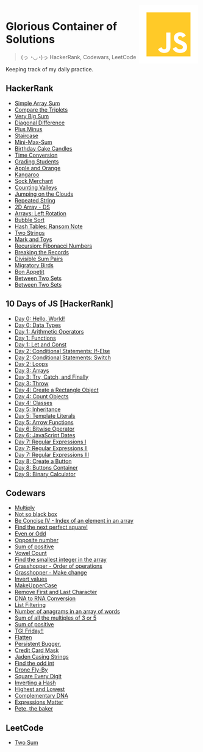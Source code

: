 <img src="javascript.png" align="right" />

# Glorious Container of Solutions

> (っ ◔◡◔)っ HackerRank, Codewars, LeetCode

Keeping track of my daily practice.

## HackerRank

<ul>
    <li>
        <a href="https://www.hackerrank.com/challenges/simple-array-sum/problem" target="_blank">Simple Array Sum</a>
    </li>
    <li>
        <a href="https://www.hackerrank.com/challenges/compare-the-triplets" target="_blank">Compare the Triplets</a>
    </li>
    <li>
        <a href="https://www.hackerrank.com/challenges/a-very-big-sum" target="_blank">Very Big Sum</a>
    </li>
    <li>
        <a href="https://www.hackerrank.com/challenges/diagonal-difference" target="_blank">Diagonal Difference</a>
    </li>
    <li>
        <a href="https://www.hackerrank.com/challenges/plus-minus" target="_blank">Plus Minus</a>
    </li>
    <li>
        <a href="https://www.hackerrank.com/challenges/staircase/problem" target="_blank">Staircase</a>
    </li>
    <li>
        <a href="https://www.hackerrank.com/challenges/mini-max-sum/problem" target="_blank">Mini-Max-Sum</a>
    </li>
    <li>
        <a href="https://www.hackerrank.com/challenges/birthday-cake-candles/problem" target="_blank">Birthday Cake Candles</a>
    </li>
    <li>
        <a href="https://www.hackerrank.com/challenges/time-conversion/problem" target="_blank">Time Conversion</a>
    </li>
    <li>
        <a href="https://www.hackerrank.com/challenges/grading/problem" target="_blank">Grading Students</a>
    </li>
    <li>
        <a href="https://www.hackerrank.com/challenges/apple-and-orange/problem" target="_blank">Apple and Orange</a>
    </li>
    <li>
        <a href="https://www.hackerrank.com/challenges/apple-and-orange/problem" target="_blank">Kangaroo</a>
    </li>
    <li>
        <a href="https://www.hackerrank.com/challenges/sock-merchant/problem" target="_blank">Sock Merchant</a>
    </li>
    <li>
        <a href="https://www.hackerrank.com/challenges/counting-valleys/problem" target="_blank">Counting Valleys</a>
    </li>
    <li>
        <a href="https://www.hackerrank.com/challenges/jumping-on-the-clouds/problem" target="_blank">Jumping on the Clouds</a>
    </li>
    <li>
        <a href="https://www.hackerrank.com/challenges/repeated-string/problem" target="_blank">Repeated String</a>
    </li>
    <li>
        <a href="https://www.hackerrank.com/challenges/2d-array/problem" target="_blank">2D Array - DS</a>
    </li>
    <li>
        <a href="https://www.hackerrank.com/challenges/ctci-array-left-rotation/problem" target="_blank">Arrays: Left Rotation</a>
    </li>
    <li>
        <a href="https://www.hackerrank.com/challenges/ctci-bubble-sort/problem" target="_blank">Bubble Sort</a>
    </li>
    <li>
        <a href="https://www.hackerrank.com/challenges/ctci-ranson-note/problem" target="_blank">Hash Tables: Ransom Note</a>
    </li>
    <li>
        <a href="https://www.hackerrank.com/challenges/two-strings/problem" target="_blank">Two Strings</a>
    </li>
    <li>
        <a href="https://www.hackerrank.com/challenges/mark-and-toys/problem" target="_blank">Mark and Toys</a>
    </li>
    <li>
        <a href="https://www.hackerrank.com/challenges/ctci-fibonacci-numbers/problem" target="_blank">Recursion: Fibonacci Numbers</a>
    </li>
    <li>
        <a href="https://www.hackerrank.com/challenges/breaking-best-and-worst-records/problem" target="_blank">Breaking the Records</a>
    </li>
    <li>
        <a href="https://www.hackerrank.com/challenges/divisible-sum-pairs/problem" target="_blank">Divisible Sum Pairs</a>
    </li>
    <li>
        <a href="https://www.hackerrank.com/challenges/migratory-birds/problem" target="_blank">Migratory Birds</a>
    </li>
    <li>
        <a href="https://www.hackerrank.com/challenges/bon-appetit/problem" target="_blank">Bon Appetit</a>
    </li>
    <li>
        <a href="https://www.hackerrank.com/challenges/between-two-sets/problem" target="_blank">Between Two Sets</a>
    </li>
    <li>
        <a href="    https://www.hackerrank.com/challenges/cats-and-a-mouse/problem" target="_blank">Between Two Sets</a>
    </li>
</ul>

## 10 Days of JS [HackerRank]

<ul>
    <li>
        <a href="https://www.hackerrank.com/challenges/js10-hello-world/problem" target="_blank">Day 0: Hello, World!</a>
    </li>
    <li>
        <a href="https://www.hackerrank.com/challenges/js10-data-types/problem" target="_blank">Day 0: Data Types</a>
    </li>
    <li>
        <a href="https://www.hackerrank.com/challenges/js10-arithmetic-operators/problem" target="_blank">Day 1: Arithmetic Operators</a>
    </li>
    <li>
        <a href="https://www.hackerrank.com/challenges/js10-function/problem" target="_blank">Day 1: Functions</a>
    </li>
    <li>
        <a href="https://www.hackerrank.com/challenges/js10-let-and-const" target="_blank">Day 1: Let and Const</a>
    </li>
    <li>
        <a href="https://www.hackerrank.com/challenges/js10-if-else" target="_blank">Day 2: Conditional Statements: If-Else</a>
    </li>
    <li>
        <a href="https://www.hackerrank.com/challenges/js10-switch" target="_blank">Day 2: Conditional Statements: Switch</a>
    </li>
    <li>
        <a href="https://www.hackerrank.com/challenges/js10-loops" target="_blank">Day 2: Loops</a>
    </li>
    <li>
        <a href="https://www.hackerrank.com/challenges/js10-arrays/problem" target="_blank">Day 3: Arrays</a>
    </li>
    <li>
        <a href="https://www.hackerrank.com/challenges/js10-try-catch-and-finally" target="_blank">Day 3: Try, Catch, and Finally</a>
    </li>
    <li>
        <a href="https://www.hackerrank.com/challenges/js10-throw/problem" target="_blank">Day 3: Throw</a>
    </li>
    <li>
        <a href="https://www.hackerrank.com/challenges/js10-objects" target="_blank">Day 4: Create a Rectangle Object</a>
    </li>
    <li>
        <a href="https://www.hackerrank.com/challenges/js10-count-objects" target="_blank">Day 4: Count Objects</a>
    </li>
    <li>
        <a href="https://www.hackerrank.com/challenges/js10-class" target="_blank">Day 4: Classes</a>
    </li>
    <li>
        <a href="https://www.hackerrank.com/challenges/js10-inheritance" target="_blank">Day 5: Inheritance</a>
    </li>
    <li>
        <a href="https://www.hackerrank.com/challenges/js10-template-literals" target="_blank">Day 5: Template Literals</a>
    </li>
    <li>
        <a href="https://www.hackerrank.com/challenges/js10-arrows" target="_blank">Day 5: Arrow Functions</a>
    </li>
    <li>
        <a href="https://www.hackerrank.com/challenges/js10-bitwise" target="_blank">Day 6: Bitwise Operator</a>
    </li>
    <li>
        <a href="https://www.hackerrank.com/challenges/js10-date" target="_blank">Day 6: JavaScript Dates</a>
    </li>
    <li>
        <a href="https://www.hackerrank.com/challenges/js10-regexp-1" target="_blank">Day 7: Regular Expressions I</a>
    </li>
    <li>
        <a href="https://www.hackerrank.com/challenges/js10-regexp-2" target="_blank">Day 7: Regular Expressions II</a>
    </li>
    <li>
        <a href="https://www.hackerrank.com/challenges/js10-regexp-3" target="_blank">Day 7: Regular Expressions III</a>
    </li>
    <li>
        <a href="https://www.hackerrank.com/challenges/js10-create-a-button" target="_blank">Day 8: Create a Button</a>
    </li>
    <li>
        <a href="https://www.hackerrank.com/challenges/js10-buttons-container" target="_blank">Day 8: Buttons Container</a>
    </li>
    <li>
        <a href="https://www.hackerrank.com/challenges/js10-binary-calculator" target="_blank">Day 9: Binary Calculator</a>
    </li>
</ul>

## Codewars

<ul>
    <li>
        <a href="https://www.codewars.com/kata/50654ddff44f800200000004" target="_blank">Multiply</a>
    </li>
    <li>
        <a href="https://www.codewars.com/kata/57080f21d531cd94950007eb" target="_blank">Not so black box</a>
    </li>
    <li>
        <a href="https://www.codewars.com/kata/5703c093022cd1aae90012c9" target="_blank">Be Concise IV - Index of an element in an array</a>
    </li>
    <li>
        <a href="https://www.codewars.com/kata/56269eb78ad2e4ced1000013" target="_blank">Find the next perfect square!</a>
    </li>
    <li>
        <a href="https://www.codewars.com/kata/53da3dbb4a5168369a0000fe" target="_blank">Even or Odd</a>
    </li>
    <li>
        <a href="https://www.codewars.com/kata/56dec885c54a926dcd001095" target="_blank">Opposite number</a>
    </li>
    <li>
        <a href="https://www.codewars.com/kata/5715eaedb436cf5606000381" target="_blank">Sum of positive</a>
    </li>
    <li>
        <a href="https://www.codewars.com/kata/54ff3102c1bad923760001f3" target="_blank">Vowel Count</a>
    </li>
    <li>
        <a href="https://www.codewars.com/kata/55a2d7ebe362935a210000b2" target="_blank">Find the smallest integer in the array</a>
    </li>
    <li>
        <a href="https://www.codewars.com/kata/560ecf0cb040de130e00007d" target="_blank">Grasshopper - Order of operations</a>
    </li>
    <li>
        <a href="https://www.codewars.com/kata/560dab9f8b50f89fd6000070" target="_blank">Grasshopper - Make change</a>
    </li>
    <li>
        <a href="https://www.codewars.com/kata/5899dc03bc95b1bf1b0000ad" target="_blank">Invert values</a>
    </li>
    <li>
        <a href="https://www.codewars.com/kata/57a0556c7cb1f31ab3000ad7" target="_blank">MakeUpperCase</a>
    </li>
    <li>
        <a href="https://www.codewars.com/kata/56bc28ad5bdaeb48760009b0" target="_blank">Remove First and Last Character</a>
    </li>
    <li>
        <a href="https://www.codewars.com/kata/5556282156230d0e5e000089" target="_blank">DNA to RNA Conversion</a>
    </li>
    <li>
        <a href="https://www.codewars.com/kata/53dbd5315a3c69eed20002dd" target="_blank">List Filtering</a>
    </li>
    <li>
        <a href="https://www.codewars.com/kata/587e18b97a25e865530000d8" target="_blank">Number of anagrams in an array of words</a>
    </li>
    <li>
        <a href="https://www.codewars.com/kata/57f36495c0bb25ecf50000e7" target="_blank">Sum of all the multiples of 3 or 5</a>
    </li>
    <li>
        <a href="https://www.codewars.com/kata/5715eaedb436cf5606000381" target="_blank">Sum of positive</a>
    </li>
    <li>
        <a href="https://www.codewars.com/kata/5a0d6d8c6975982b5b000383" target="_blank">TGI Friday!!</a>
    </li>
    <li>
        <a href="https://www.codewars.com/kata/5250a89b1625e5decd000413" target="_blank">Flatten</a>
    </li>
    <li>
        <a href="https://www.codewars.com/kata/55bf01e5a717a0d57e0000ec" target="_blank">Persistent Bugger.</a>
    </li>
    <li>
        <a href="https://www.codewars.com/kata/5412509bd436bd33920011bc" target="_blank">Credit Card Mask</a>
    </li>
    <li>
        <a href="https://www.codewars.com/kata/5390bac347d09b7da40006f6" target="_blank">Jaden Casing Strings</a>
    </li>
    <li>
        <a href="https://www.codewars.com/kata/54da5a58ea159efa38000836" target="_blank">Find the odd int</a>
    </li>
    <li>
        <a href="https://www.codewars.com/kata/58356a94f8358058f30004b5" target="_blank">Drone Fly-By</a>
    </li>
    <li>
        <a href="https://www.codewars.com/kata/546e2562b03326a88e000020" target="_blank">Square Every Digit</a>
    </li>
    <li>
        <a href="https://www.codewars.com/kata/5b5604e26dc79e6832000101" target="_blank">Inverting a Hash</a>
    </li>
    <li>
        <a href="https://www.codewars.com/kata/554b4ac871d6813a03000035" target="_blank">Highest and Lowest</a>
    </li>
    <li>
        <a href="https://www.codewars.com/kata/554e4a2f232cdd87d9000038" target="_blank">Complementary DNA</a>
    </li>
    <li>
        <a href="https://www.codewars.com/kata/5ae62fcf252e66d44d00008e" target="_blank">Expressions Matter</a>
    </li>
    <li>
        <a href="https://www.codewars.com/kata/525c65e51bf619685c000059" target="_blank">Pete, the baker</a>
    </li>
</ul>

## LeetCode

<ul>
    <li>
        <a href="https://leetcode.com/problems/two-sum/" target="_blank">Two Sum</a>
    </li>
</ul>
